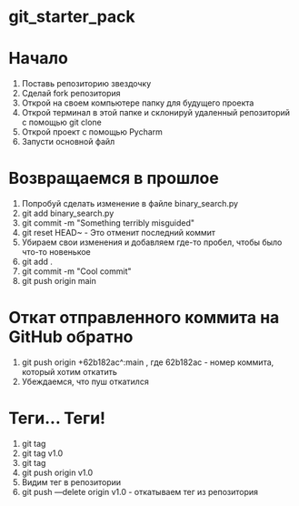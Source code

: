 # git_starter_pack

<h1>Начало</h1>

1. Поставь репозиторию звездочку
2. Сделай fork репозитория
3. Открой на своем компьютере папку для будущего проекта
4. Открой терминал в этой папке и склонируй удаленный репозиторий с помощью git clone
5. Открой проект с помощью Pycharm
6. Запусти основной файл

<h1> Возвращаемся в прошлое </h1>

1. Попробуй сделать изменение в файле binary_search.py
2. git add binary_search.py 
3. git commit -m "Something terribly misguided"
4. git reset HEAD~ - Это отменит последний коммит
5. Убираем свои изменения и добавляем где-то пробел, чтобы было что-то новенькое
6. git add .
7. git commit -m "Cool commit"
8. git push origin main

<h1> Откат отправленного коммита на GitHub обратно </h1>

1. git push origin +62b182ac^:main , где 62b182ac - номер коммита, который хотим откатить
2. Убеждаемся, что пуш откатился

<h1> Теги... Теги! </h1>

1. git tag
2. git tag v1.0
3. git tag
4. git push origin v1.0
5. Видим тег в репозитории
6. git push —delete origin v1.0  - откатываем тег из репозитория
